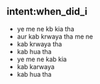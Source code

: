 ## intent:when_did_i

- ye me ne kb kia tha
- aur kab krwaya tha me ne
- kab krwaya tha
- kab hua tha
- ye me ne kab kia
- kab karwaya
- kab hua tha